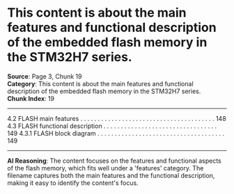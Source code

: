 # This content is about the main features and functional description of the embedded flash memory in the STM32H7 series.

**Source**: Page 3, Chunk 19  
**Category**: This content is about the main features and functional description of the embedded flash memory in the STM32H7 series.  
**Chunk Index**: 19

---

4.2 FLASH main features . . . . . . . . . . . . . . . . . . . . . . . . . . . . . . . . . . . . . . . 148
4.3 FLASH functional description . . . . . . . . . . . . . . . . . . . . . . . . . . . . . . . . . 149
4.3.1 FLASH block diagram . . . . . . . . . . . . . . . . . . . . . . . . . . . . . . . . . . . . . 149

---

**AI Reasoning**: The content focuses on the features and functional aspects of the flash memory, which fits well under a 'features' category. The filename captures both the main features and the functional description, making it easy to identify the content's focus.
